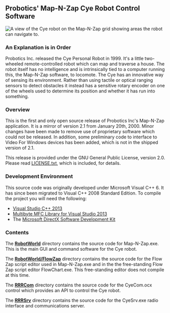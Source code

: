 ## Probotics' Map-N-Zap Cye Robot Control Software

![A view of the Cye robot on the Map-N-Zap grid showing areas the robot can navigate to.](https://raw.github.com/dogshoes/map-n-zap/screenshots/masthead.png)

### An Explanation is in Order

Probotics Inc. released the Cye Personal Robot in 1999.  It's a little two-wheeled remote-controlled robot which can map and traverse a house.  The robot itself has no intelligence and is intrinsically tied to a computer running this, the Map-N-Zap software, to locomote.  The Cye has an innovative way of sensing its environment.  Rather than using tactile or optical ranging sensors to detect obstacles it instead has a sensitive rotary encoder on one of the wheels used to determine its position and whether it has run into something.

### Overview

This is the first and only open source release of Probotics Inc's Map-N-Zap application.  It is a mirror of version 2.1 from January 20th, 2000.   Minor changes have been made to remove use of proprietary software which could not be released.  In addition, some preliminary code to interface to Video For Windows devices has been added, which is not in the shipped version of 2.1.

This release is provided under the GNU General Public License, version 2.0.  Please read [LICENSE.txt](LICENSE.txt), which is included, for details.

### Development Environment

This source code was originally developed under Microsoft Visual C++ 6.  It has since been migrated to Visual C++ 2008 Standard Edition.  To compile the project you will need the following:

* [Visual Studio C++ 2013](http://msdn.microsoft.com/en-us/visual-studio-community-vs.aspx)
* [Multibyte MFC Library for Visual Studio 2013](http://www.microsoft.com/en-us/download/details.aspx?id=40770)
* The [Microsoft DirectX Software Development Kit](http://www.microsoft.com/en-us/download/details.aspx?id=6812)

### Contents

The **[RobotWorld](RobotWorld)** directory contains the source code for Map-N-Zap.exe.  This is the main GUI and command software for the Cye robot.

The **[RobotWorld/FlowZap](RobotWorld/FlowZap)** directory contains the source code for the Flow Zap script editor used in Map-N-Zap.exe and in the the free-standing Flow Zap script editor FlowChart.exe.  This free-standing editor does not compile at this time.

The **[RRRCom](RRRCom)** directory contains the source code for the CyeCom.ocx control which provides an API to control the Cye robot.

The **[RRRSrv](RRRSrv)** directory contains the source code for the CyeSrv.exe radio interface and communications server.